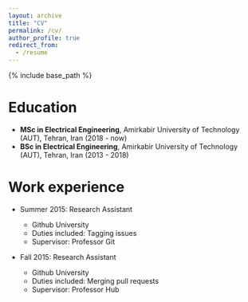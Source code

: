 ```yaml
---
layout: archive
title: "CV"
permalink: /cv/
author_profile: true
redirect_from:
  - /resume
---
```


{% include base_path %}

Education
======
* **MSc in Electrical Engineering**, Amirkabir University of Technology (AUT), Tehran, Iran (2018 - now)
* **BSc in Electrical Engineering**, Amirkabir University of Technology (AUT), Tehran, Iran (2013 - 2018)

Work experience
======
* Summer 2015: Research Assistant
  * Github University
  * Duties included: Tagging issues
  * Supervisor: Professor Git

* Fall 2015: Research Assistant
  * Github University
  * Duties included: Merging pull requests
  * Supervisor: Professor Hub
  
